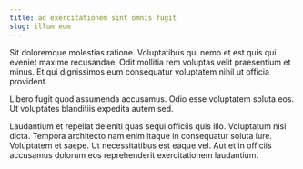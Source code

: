 ```yaml
---
title: ad exercitationem sint omnis fugit
slug: illum eum
---
```


Sit doloremque molestias ratione. Voluptatibus qui nemo et est quis qui eveniet maxime recusandae. Odit mollitia rem voluptas velit praesentium et minus. Et qui dignissimos eum consequatur voluptatem nihil ut officia provident.

Libero fugit quod assumenda accusamus. Odio esse voluptatem soluta eos. Ut voluptates blanditiis expedita autem sed.

Laudantium et repellat deleniti quas sequi officiis quis illo. Voluptatum nisi dicta. Tempora architecto nam enim itaque in consequatur soluta iure. Voluptatem et saepe. Ut necessitatibus est eaque vel. Aut et in officiis accusamus dolorum eos reprehenderit exercitationem laudantium.
